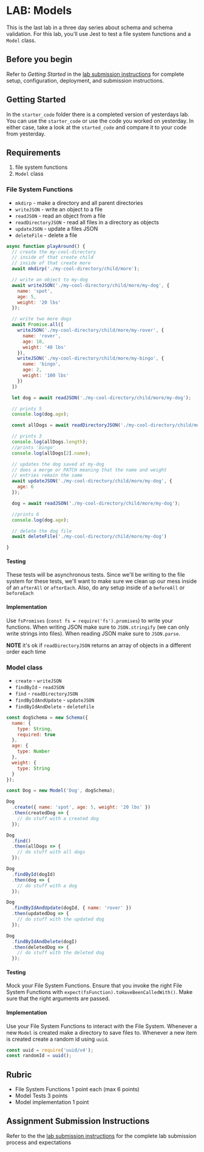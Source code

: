 # LAB: Models

This is the last lab in a three day series about schema and schema
validation. For this lab, you'll use Jest to test a file system
functions and a `Model` class.

## Before you begin

Refer to *Getting Started*  in the [lab submission instructions](../../../reference/submission-instructions/labs/README.md) for complete setup, configuration, deployment, and submission instructions.

## Getting Started

In the `starter_code` folder there is a completed version of yesterdays
lab. You can use the `starter_code` or use the code you worked on
yesterday. In either case, take a look at the `started_code` and compare
it to your code from yesterday.

## Requirements

1. file system functions
2. `Model` class

### File System Functions

* `mkdirp` - make a directory and all parent directories
* `writeJSON` - write an object to a file
* `readJSON` - read an object from a file
* `readDirectoryJSON` - read all files in a directory as objects
* `updateJSON` - update a files JSON
* `deleteFile` - delete a file

```js
async function playAround() {
  // create the my-cool-directory
  // inside of that create child
  // inside of that create more
  await mkdirp('./my-cool-directory/child/more');

  // write an object to my-dog
  await writeJSON('./my-cool-directory/child/more/my-dog', {
    name: 'spot',
    age: 5,
    weight: '20 lbs'
  });

  // write two more dogs
  await Promise.all([
    writeJSON('./my-cool-directory/child/more/my-rover', {
      name: 'rover',
      age: 10,
      weight: '40 lbs'
    }),
    writeJSON('./my-cool-directory/child/more/my-bingo', {
      name: 'bingo',
      age: 2,
      weight: '100 lbs'
    })
  ])

  let dog = await readJSON('./my-cool-directory/child/more/my-dog');

  // prints 5
  console.log(dog.age);

  const allDogs = await readDirectoryJSON('./my-cool-directory/child/more');

  // prints 3
  console.log(allDogs.length);
  //prints 'bingo'
  console.log(allDogs[2].name);

  // updates the dog saved at my-dog
  // does a merge or PATCH meaning that the name and weight
  // entries remain the same
  await updateJSON('./my-cool-directory/child/more/my-dog', {
    age: 6
  });

  dog = await readJSON('./my-cool-directory/child/more/my-dog');

  //prints 6
  console.log(dog.age);

  // delete the dog file
  await deleteFile('./my-cool-directory/child/more/my-dog')

}
```

#### Testing

These tests will be asynchronous tests. Since we'll be writing to the
file system for these tests, we'll want to make sure we clean up our
mess inside of an `afterAll` or `afterEach`. Also, do any setup inside
of a `beforeAll` or `beforeEach`

#### Implementation

Use `fsPromises` (`const fs = require('fs').promises`) to write your
functions. When writing JSON make sure to `JSON.stringify` (we can
only write strings into files). When reading JSON make sure to
`JSON.parse`.

**NOTE** it's ok if `readDirectoryJSON` returns an array of objects
in a different order each time

### Model class

* `create` - `writeJSON`
* `findById` - `readJSON`
* `find` - `readDirectoryJSON`
* `findByIdAndUpdate` - `updateJSON`
* `findByIdAndDelete` - `deleteFile`

```js
const dogSchema = new Schema({
  name: {
    type: String,
    required: true
  },
  age: {
    type: Number
  },
  weight: {
    type: String
  }
});

const Dog = new Model('Dog', dogSchema);

Dog
  .create({ name: 'spot', age: 5, weight: '20 lbs' })
  .then(createdDog => {
    // do stuff with a created dog
  });

Dog
  .find()
  .then(allDogs => {
    // do stuff with all dogs
  });

Dog
  .findById(dogId)
  .then(dog => {
    // do stuff with a dog
  });

Dog
  .findByIdAndUpdate(dogId, { name: 'rover' })
  .then(updatedDog => {
    // do stuff with the updated dog
  });

Dog
  .findByIdAndDelete(dogI)
  .then(deletedDog => {
    // do stuff with the deleted dog
  });
```

#### Testing

Mock your File System Functions. Ensure that you invoke the right
File System Functions with `expect(fsFunction).toHaveBeenCalledWith()`.
Make sure that the right arguments are passed.

#### Implementation

Use your File System Functions to interact with the File System.
Whenever a new `Model` is created make a directory to save files to.
Whenever a new item is created create a random id using `uuid`.

```js
const uuid = require('uuid/v4');
const randomId = uuid();
```

## Rubric

* File System Functions 1 point each (max 6 points)
* Model Tests 3 points
* Model implementation 1 point

## Assignment Submission Instructions

Refer to the the [lab submission instructions](../../../reference/submission-instructions/labs/README.md) for the complete lab submission process and expectations
